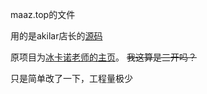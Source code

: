 maaz.top的文件

用的是akilar店长的[源码](https://github.com/Akilarlxh/blog)

原项目为[冰卡诺老师的主页](https://zfe.one)。
~~我这算是三开吗？~~

只是简单改了一下，工程量极少

